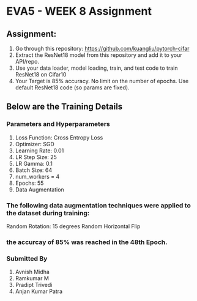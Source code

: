 # EVA5 - WEEK 8 Assignment #

## Assignment: ##
1. Go through this repository: https://github.com/kuangliu/pytorch-cifar
2. Extract the ResNet18 model from this repository and add it to your API/repo. 
3. Use your data loader, model loading, train, and test code to train ResNet18 on Cifar10
4. Your Target is 85% accuracy. No limit on the number of epochs. Use default ResNet18 code (so params are fixed). 

## Below are the Training Details  ##
### Parameters and Hyperparameters ###
1. Loss Function: Cross Entropy Loss 
2. Optimizer: SGD
3. Learning Rate: 0.01
4. LR Step Size: 25
5. LR Gamma: 0.1
6. Batch Size: 64
7. num_workers = 4 
8. Epochs: 55
9. Data Augmentation

### The following data augmentation techniques were applied to the dataset during training: ###
Random Rotation: 15 degrees
Random Horizontal Flip

### the accurcay of 85% was reached in the 48th Epoch. ###

### Submitted By  ###
1. Avnish Midha 
2. Ramkumar M 
3. Pradipt Trivedi 
4. Anjan Kumar Patra


